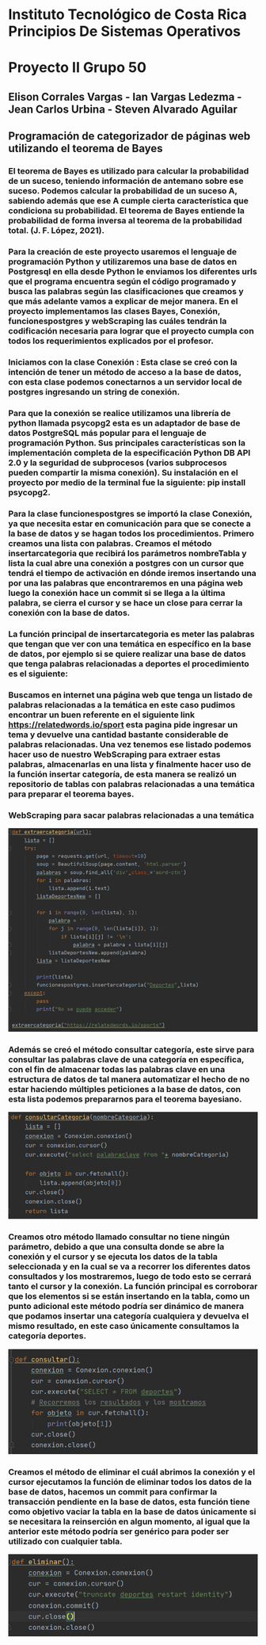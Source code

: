 # Instituto Tecnológico de Costa Rica      Principios De Sistemas Operativos
# Proyecto II                                             Grupo 50
## Elison Corrales Vargas - Ian Vargas Ledezma - Jean Carlos Urbina - Steven Alvarado Aguilar
## Programación de categorizador de páginas web utilizando el teorema de Bayes
###     El teorema de Bayes es utilizado para calcular la probabilidad de un suceso, teniendo información de antemano sobre ese suceso. Podemos calcular la probabilidad de un suceso A, sabiendo además que ese A cumple cierta característica que condiciona su probabilidad. El teorema de Bayes entiende la probabilidad de forma inversa al teorema de la probabilidad total. (J. F. López, 2021). 
###     Para la creación de este proyecto usaremos el lenguaje de programación Python y utilizaremos una base de datos en Postgresql  en ella desde Python le enviamos los diferentes urls que el programa encuentra según el código programado y busca las palabras según las clasificaciones que creamos y que más adelante vamos a explicar de mejor manera. En el proyecto implementamos las clases Bayes, Conexión, funcionespostgres y webScraping las cuáles tendrán la codificación necesaria para lograr que el proyecto cumpla con todos los requerimientos explicados por el profesor.
### Iniciamos con la clase Conexión : Esta clase se creó con la intención de tener un método de acceso a la base de datos, con esta clase podemos conectarnos a un servidor local de postgres ingresando un string de conexión. 
### Para que la conexión se realice utilizamos una librería de python llamada psycopg2 esta es un adaptador de base de datos PostgreSQL más popular para el lenguaje de programación Python. Sus principales características son la implementación completa de la especificación Python DB API 2.0 y la seguridad de subprocesos (varios subprocesos pueden compartir la misma conexión). Su instalación en el proyecto por medio de la terminal fue la siguiente: pip install psycopg2.
###     Para la clase funcionespostgres se importó la clase Conexión, ya que necesita estar en comunicación para que se conecte a la base de datos y se hagan todos los procedimientos. Primero creamos una lista con palabras. Creamos el método insertarcategoria que recibirá los parámetros nombreTabla y lista la cual abre una conexión a postgres con un cursor que tendrá el tiempo de activación en dónde iremos insertando una por una las palabras que encontraremos en una página web luego la conexión hace un commit si se llega a la última palabra, se cierra el cursor y se hace un close para cerrar la conexión con la base de datos.
### La función principal de insertarcategoria es meter las palabras que tengan que ver con una temática en específico en la base de datos, por ejemplo si se quiere realizar una base de datos que tenga palabras relacionadas a deportes el procedimiento es el siguiente:
### Buscamos en internet una página web que tenga un listado de palabras relacionadas a la temática en este caso pudimos encontrar un buen referente en el siguiente link https://relatedwords.io/sport esta pagina pide ingresar un tema y devuelve una cantidad bastante considerable de palabras relacionadas. Una vez tenemos ese listado podemos hacer uso de nuestro WebScraping para extraer estas palabras, almacenarlas en una lista y finalmente hacer uso de la función insertar categoría, de esta manera se realizó un repositorio de tablas con palabras relacionadas a una temática para preparar el teorema bayes. 
### WebScraping para sacar palabras relacionadas a una temática 
![Image text](https://github.com/IanVargas1/clasificador-bayesiano/blob/master/Picture1.png)
### Además se creó el método consultar categoría, este sirve para consultar las palabras clave de una categoría en específica, con el fin de almacenar todas las palabras clave en una estructura de datos de tal manera automatizar el hecho de no estar haciendo múltiples peticiones a la base de datos, con esta lista podemos prepararnos para el teorema bayesiano. 
![Image text](https://github.com/IanVargas1/clasificador-bayesiano/blob/master/Picture2.png)
### Creamos otro método llamado consultar no tiene ningún parámetro, debido a que una consulta donde se abre la conexión y el cursor y se ejecuta los datos de la tabla seleccionada y en la cual se va a recorrer los diferentes datos consultados y los mostraremos, luego de todo esto se cerrará tanto el cursor y la conexión. La función principal es corroborar que los elementos si se están insertando en la tabla, como un punto adicional este método podría ser dinámico de manera que podamos insertar una categoría cualquiera y devuelva el mismo resultado, en este caso únicamente consultamos la categoría deportes.
![Image text](https://github.com/IanVargas1/clasificador-bayesiano/blob/master/Picture3.png)
### Creamos el método de eliminar el cuál abrimos la conexión y el cursor ejecutamos la función de eliminar todos los datos de la base de datos, hacemos un commit para confirmar la transacción pendiente en la base de datos, esta función tiene como objetivo vaciar la tabla en la base de datos únicamente si se necesitara la reinserción en algun momento, al igual que la anterior este método podría ser genérico para poder ser utilizado con cualquier tabla.
![Image text](https://github.com/IanVargas1/clasificador-bayesiano/blob/master/Picture4.png)































